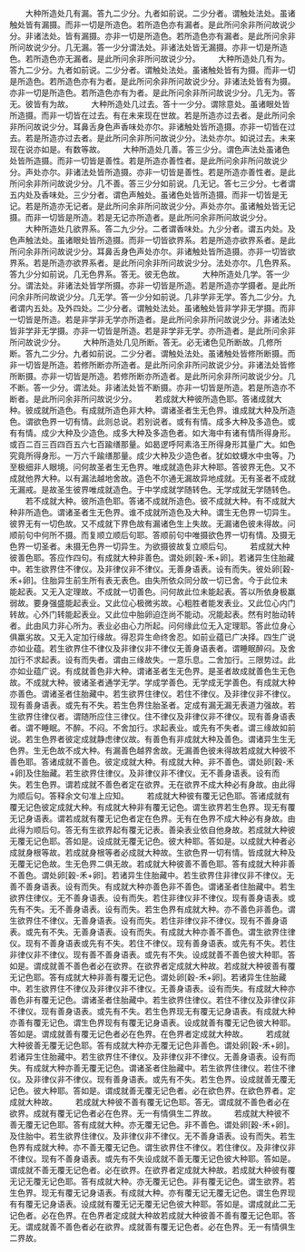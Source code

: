 <!-- { "loadSidebar": true } -->
　　大种所造处几有漏。答九二少分。九者如前说。二少分者。谓触处法处。虽诸触处皆有漏摄。而非一切是所造色。若所造色亦有漏者。是此所问余非所问故说少分。非诸法处。皆有漏摄。亦非一切是所造色。若所造色亦有漏者。是此所问余非所问故说少分。几无漏。答一少分谓法处。非诸法处皆无漏摄。亦非一切是所造色。若所造色亦无漏者。是此所问余非所问故说少分。
　　大种所造处几有为。答九二少分。九者如前说。二少分者。谓触处法处。虽诸触处皆有为摄。而非一切是所造色。若所造色亦有为者。是此所问余非所问故说少分。非诸法处皆有为摄。亦非一切是所造色。若所造色亦有为者。是此所问余非所问故说少分。几无为。答无。彼皆有为故。
　　大种所造处几过去。答十一少分。谓除意处。虽诸眼处皆所造摄。而非一切皆在过去。有在未来现在世故。若是所造亦过去者。是此所问余非所问故说少分。耳鼻舌身色声香味处亦尔。非诸触处皆所造摄。亦非一切皆在过去。若是所造亦过去者。是此所问余非所问故说少分。法处亦尔。如说过去。未来现在说亦如是。有数等故。
　　大种所造处几善。答三少分。谓色声法处虽诸色处皆所造摄。而非一切皆是善性。若是所造亦善性者。是此所问余非所问故说少分。声处亦尔。非诸法处皆所造摄。亦非一切皆是善性。若是所造亦善性者。是此所问余非所问故说少分。几不善。答三少分如前说。几无记。答七三少分。七者谓五内处及香味处。三少分者。谓色声触处。虽诸色处皆所造摄。而非一切皆是无记。若是所造亦无记者。是此所问余非所问故说少分。声处亦尔。虽诸触处皆无记摄。而非一切皆是所造。若是无记亦所造者。是此所问余非所问故说少分。
　　大种所造处几欲界系。答二九少分。二者谓香味处。九少分者。谓五内处。及色声触法处。虽诸眼处皆所造摄。而非一切皆欲界系。若是所造亦欲界系者。是此所问余非所问故说少分。耳鼻舌身色声处亦尔。非诸触处皆所造摄。亦非一切皆欲界系。若是所造亦欲界系者。是此所问余非所问故说少分。法处亦尔。几色界系。答九少分如前说。几无色界系。答无。彼无色故。
　　大种所造处几学。答一少分。谓法处。非诸法处皆学所摄。亦非一切皆是所造。若是所造亦学摄者。是此所问余非所问故说少分。几无学。答一少分如前说。几非学非无学。答九二少分。九者谓内五处。及外四处。二少分者。谓触处法处。虽诸触处皆非学非无学摄。而非一切皆是所造。若是非学非无学亦所造者。是此所问余非所问故说少分。非诸法处皆非学非无学摄。亦非一切皆是所造。若是非学非无学。亦所造者。是此所问余非所问故说少分。
　　大种所造处几见所断。答无。必无诸色见所断故。几修所断。答九二少分。九者如前说。二少分者。谓触处法处。虽诸触处皆修所断摄。而非一切皆是所造。若修所断亦所造者。是此所问余非所问故说少分。非诸法处皆修所断摄。亦非一切皆是所造。若修所断亦所造者。是此所问余非所问故说少分。几不断。答一少分。谓法处。非诸法处皆不断摄。亦非一切皆是所造。若是所造亦不断者。是此所问余非所问故说少分。
　　若成就大种彼所造色耶。答诸成就大种。彼成就所造色。有成就所造色非大种。谓诸圣者生无色界。谁成就大种及所造色。谓欲色界一切有情。此则总说。若别说者。或有有情。成多大种及多造色。或有有情。成少大种及少造色。成多大种及多造色者。如大海中有诸有情所得身形。或百二百三百四百五六七百踰缮那量。如曷逻呼阿素洛王所得身形其量广大。如色究竟所得身形。一万六千踰缮那量。成少大种及少造色者。犹如蚊蠛水中虫等。乃至极细非人眼境。问何故圣者生无色界。唯成就造色非大种耶。答彼界无色。又不成就他界大种。以有漏法越地舍故。造色不尔通无漏故异地成就。无有圣者不成就无漏戒。是故圣生彼界唯成就造色。于中学成就学随转色。无学成就无学随转色。
　　若不成就大种。彼所造色耶。答诸不成就所造色。彼不成就大种。有不成就大种非所造色。谓诸圣者生无色界。谁不成就所造色及大种。谓生无色界一切异生。彼界无有一切色故。又不成就下界色故有漏诸色生上失故。无漏诸色彼未得故。问顺前句中何所不摄。而复顺立顺后句耶。答顺前句中唯摄欲色界一切有情。及摄无色界一切圣者。未摄无色界一切异生。为欲摄彼故复立顺后句。
　　若成就大种彼善色耶。答应作四句。有成就大种非善色。谓处卵[穀-禾+卵]。若诸异生住胎藏中。若生欲界住不律仪。及非律仪非不律仪。无善身语表。设有而失。彼处卵[穀-禾+卵]。住胎异生前生所有表无表色。由失所依众同分故一切已舍。今于此位未能起表。又无入定理故。不成就一切善色。问何故此位未能起表。答以所依身极羸弱故。要身强盛能起表业。又此位心极微劣故。心粗胜者能发表业。又此位心内门转故。心外门转能起表业。又此位中胎卵迫迮尚不能动。况能起表。然有时胎动转者。此由风力非心所为。表业必由心力所起。问何缘此位无入定理耶。答此位身心俱羸劣故。又无入定加行缘故。得忍异生命终舍忍。如前业蕴已广决择。四生广说亦如业蕴。若生欲界住不律仪及非律仪非不律仪无善身语表者。谓睡眠醉闷。及舍加行不求起表。设有而失者。谓由三缘故失。一意乐息。二舍加行。三限势过。此亦如业蕴广说。有成就善色非大种。谓诸圣者生无色界。是圣者故成就善色生无色故。不成就大种。彼诸圣者通学无学。学成学善色。无学成无学善色。有成就大种亦善色。谓诸圣者住胎藏中。若生欲界住律仪。若住不律仪。及非律仪非不律仪。现有善身语表。或先有不失。若生色界住胎圣者。定成有漏无漏无表道力强故。若生欲界住律仪者。谓随所应住三律仪。住不律仪及非律仪非不律仪。现有善身语表者。谓不睡眠。不醉。不闷。不舍加行。求起表业。或先有不失者。谓三缘故如前说。若生色界者彼定成就静虑律仪故。有善色有非成就大种及善色。谓诸异生生无色界。生无色故不成大种。有漏善色越界舍故。无漏善色彼未得故若成就大种彼不善色耶。答诸成就不善色。彼定成就大种。有成就大种。非不善色。谓处卵[穀-禾+卵]及住胎藏。若生欲界住律仪。及非律仪非不律仪。无不善身语表。设有而失。若生色界。谓若成就不善色者定在欲界。无在欲界不成大种必有身故。由此得为顺后句。答释余文句准上应知。
　　若成就大种彼有覆无记色耶。答诸成就有覆无记色彼定成就大种。有成就大种非有覆无记色。谓生欲界若生色界。现无有覆无记身语表。谓若成就有覆无记色者定在色界。无有在色界不成大种必有身故。由此得为顺后句。答无有生欲界起有覆无记表。善染表业依自他身故。若成就大种彼无覆无记色耶。答如是。设成就无覆无记色。彼大种耶。答如是。以成就大种者必成就身根等故。若成就身根等者必成就大种故。生欲色界一切有情。皆成就大种及无覆无记色故。生无色界二俱无故。若成就大种彼善不善色耶。答有成就大种非善不善色。谓处卵[穀-禾+卵]。若诸异生住胎藏中。若生欲界住非律仪非不律仪。无善不善身语表。设有而失。有成就大种亦善色非不善色。谓诸圣者住胎藏中。若生欲界住律仪。无不善身语表。设有而失。若住非律仪非不律仪。现有善身语表。或先有不失。无不善身语表。设有而失。若生色界有成就大种。亦不善色非善色。谓生欲界住不律仪。无善身语表。设有而失。若住非律仪非不律仪。现有不善身语表。或先有不失。无善身语表。设有而失。有成就大种亦善不善色。谓生欲界住律仪。现有不善身语表或先有不失。若住不律仪。现有善身语表。或先有不失。若住非律仪非不律仪。现有善不善身语表。或先有不失。设成就善不善色彼大种耶。答如是。谓成就善不善色者必在欲界。在欲界者定成就大种故。若成就大种彼善有覆无记色耶。答有成就大种非善有覆无记色。谓处卵[穀-禾+卵]。若诸异生住胎藏中。若生欲界住不律仪及非律仪非不律仪。无善身语表。设有而失。有成就大种亦善色非有覆无记色。谓诸圣者住胎藏中。若生欲界住律仪。若住不律仪及非律仪非不律仪。现有善身语表。或先有不失。若生色界现无有覆无记身语表。有成就大种亦善有覆无记色。谓生色界现有有覆无记身语表。设成就善有覆无记色彼大种耶。答如是。谓成就善有覆无记色者必在色界。在色界者定成就大种故。
　　若成就大种彼善无覆无记色耶。答有成就大种亦无覆无记色非善色。谓处卵[穀-禾+卵]。若诸异生住胎藏中。若生欲界住不律仪。及非律仪非不律仪。无善身语表。设有而失。有成就大种亦善无覆无记色。谓诸圣者住胎藏中。若生欲界住律仪。若住不律仪。及非律仪非不律仪。现有善身语表。或先有不失。若生色界。设成就善无覆无记色。彼大种耶。答如是。谓成就善无覆无记色者。必在欲色界。在欲色界者。定成就大种故。
　　若成就大种彼不善有覆无记色耶。答无。谓成就不善色者必在欲界。成就有覆无记色者必在色界。无一有情俱生二界故。
　　若成就大种彼不善无覆无记色耶。答有成就大种。亦无覆无记色。非不善色。谓处卵[穀-禾+卵]。及住胎中。若生欲界住律仪。及非律仪非不律仪。无不善身语表。设有而失。若生色界有成就大种。亦不善无覆无记色。谓生欲界住不律仪。若住律仪。及非律仪非不律仪。现有不善身语表。或先有不失设成就不善无覆无记色彼大种耶。答如是。谓成就不善无覆无记色者。必在欲界。在欲界者定成就大种故。若成就大种彼有覆无记无覆无记色耶。答有成就大种。亦无覆无记色。非有覆无记色。谓生欲界。若生色界。现无有覆无记身语表。有成就大种。亦有覆无记无覆无记色。谓生色界现有有覆无记身语表。设成就有覆无记无覆无记色彼大种耶。答如是。谓成就此二无记色者。必在色界。在色界者定成就大种故若成就大种彼善不善有覆无记色耶。答无。谓成就善不善色者必在欲界。成就善有覆无记色者。必在色界。无一有情俱生二界故。
